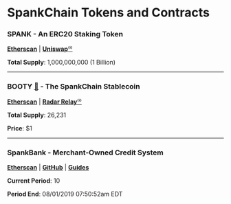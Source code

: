 # SpankChain Tokens and Contracts

### SPANK - An ERC20 Staking Token
[**Etherscan**](https://etherscan.io/token/0x42d6622dece394b54999fbd73d108123806f6a18) | [**Uniswap**](https://uniswap.exchange/swap)[⁽ⁱ⁾][1]

**__Total Supply__**: 1,000,000,000 (1 Billion)

---

### BOOTY [🍑][2] - The SpankChain Stablecoin
[**Etherscan**](https://etherscan.io/token/0x6b01c3170ae1efebee1a3159172cb3f7a5ecf9e5) | [**Radar Relay**](https://app.radarrelay.com/BOOTY/DAI)[⁽ⁱ⁾][3]

**__Total Supply__**: 26,231

**__Price__**: $1

---

### SpankBank - Merchant-Owned Credit System
[**Etherscan**](https://etherscan.io/address/0x1ECB60873E495dDFa2a13A8F4140e490dd574E6F) | [**GitHub**](https://github.com/spankchain/spankbank) | [**Guides**](../platform/spankbank/spankbank.md)

**Current Period**: 10

**Period End**: 08/01/2019 07:50:52am EDT


[1]: https://www.youtube.com/watch?v=MNbfdoSXTHE&t
[2]: https://emojipedia.org/peach/
[3]: https://support.radarrelay.com/en/support/solutions/folders/42000095250